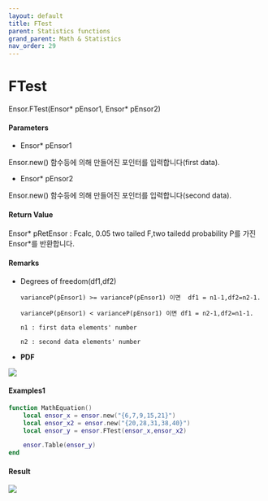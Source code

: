 ```yaml
---
layout: default
title: FTest
parent: Statistics functions
grand_parent: Math & Statistics
nav_order: 29
---
```


# FTest

Ensor.FTest\(Ensor\* pEnsor1, Ensor\* pEnsor2\)

#### Parameters

* Ensor\* pEnsor1

Ensor.new\(\) 함수등에 의해 만들어진 포인터를 입력합니다\(first data\).

* Ensor\* pEnsor2

Ensor.new\(\) 함수등에 의해 만들어진 포인터를 입력합니다\(second data\).

#### Return Value

Ensor\* pRetEnsor : Fcalc, 0.05 two tailed F,two tailedd probability P를 가진 Ensor\*를 반환합니다.

#### Remarks

* Degrees of freedom\(df1,df2\)

  ```
  varianceP(pEnsor1) >= varianceP(pEnsor1) 이면  df1 = n1-1,df2=n2-1.

  varianceP(pEnsor1) < varianceP(pEnsor1) 이면 df1 = n2-1,df2=n1-1.

  n1 : first data elements' number

  n2 : second data elements' number

  ```

* **PDF**

![](/StatisticsAPI/FTestGraph.png)

#### Examples1

```lua
function MathEquation()
 	local ensor_x = ensor.new("{6,7,9,15,21}")
	local ensor_x2 = ensor.new("{20,28,31,38,40}")
 	local ensor_y = ensor.FTest(ensor_x,ensor_x2)

 	ensor.Table(ensor_y)
end 
```

#### Result

![](/StatisticsAPI/FTestResultTable.png)

